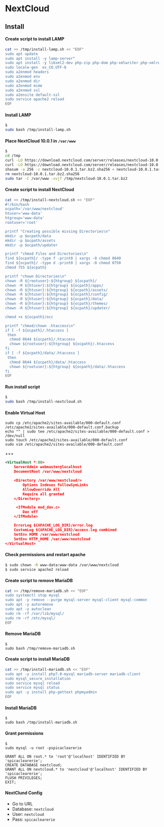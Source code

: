 # NextCloud

## Install

#### Create script to install LAMP

```bash
cat >> /tmp/install-lamp.sh << "EOF"
sudo apt update
sudo apt install -y lamp-server^
sudo apt install -y libxml2-dev php-zip php-dom php-xmlwriter php-xmlreader php-gd php-curl php-mbstring php-xml php-intl php-imagick php-bz2
sudo locale-gen  es_CO.UTF-8
sudo a2enmod headers
sudo a2enmod env
sudo a2enmod dir
sudo a2enmod mime
sudo a2enmod ssl
sudo a2ensite default-ssl
sudo service apache2 reload
EOF
```

#### Install LAMP

```bash
$
sudo bash /tmp/install-lamp.sh
```

#### Place NextCloud 10.0.1 in ```/var/www```

```bash
$
cd /tmp
curl -LO https://download.nextcloud.com/server/releases/nextcloud-10.0.1.tar.bz2
curl -LO https://download.nextcloud.com/server/releases/nextcloud-10.0.1.tar.bz2.sha256
shasum -a 256 -c nextcloud-10.0.1.tar.bz2.sha256 < nextcloud-10.0.1.tar.bz2
rm nextcloud-10.0.1.tar.bz2.sha256
sudo tar -C /var/www -xvjf /tmp/nextcloud-10.0.1.tar.bz2
```

#### Create script to install NextCloud

```bash
cat >> /tmp/install-nextcloud.sh << "EOF"
#!/bin/bash
ocpath='/var/www/nextcloud'
htuser='www-data'
htgroup='www-data'
rootuser='root'

printf "Creating possible missing Directories\n"
mkdir -p $ocpath/data
mkdir -p $ocpath/assets
mkdir -p $ocpath/updater

printf "chmod Files and Directories\n"
find ${ocpath}/ -type f -print0 | xargs -0 chmod 0640
find ${ocpath}/ -type d -print0 | xargs -0 chmod 0750
chmod 755 ${ocpath}

printf "chown Directories\n"
chown -R ${rootuser}:${htgroup} ${ocpath}/
chown -R ${htuser}:${htgroup} ${ocpath}/apps/
chown -R ${htuser}:${htgroup} ${ocpath}/assets/
chown -R ${htuser}:${htgroup} ${ocpath}/config/
chown -R ${htuser}:${htgroup} ${ocpath}/data/
chown -R ${htuser}:${htgroup} ${ocpath}/themes/
chown -R ${htuser}:${htgroup} ${ocpath}/updater/

chmod +x ${ocpath}/occ

printf "chmod/chown .htaccess\n"
if [ -f ${ocpath}/.htaccess ]
 then
  chmod 0644 ${ocpath}/.htaccess
  chown ${rootuser}:${htgroup} ${ocpath}/.htaccess
fi
if [ -f ${ocpath}/data/.htaccess ]
 then
  chmod 0644 ${ocpath}/data/.htaccess
  chown ${rootuser}:${htgroup} ${ocpath}/data/.htaccess
fi
EOF
```

#### Run install script

```bash
$
sudo bash /tmp/install-nextcloud.sh
```

#### Enable Virtual Host

```
sudo cp /etc/apache2/sites-available/000-default.conf /etc/apache2/sites-available/000-default.conf.backup
echo "" | sudo tee /etc/apache2/sites-available/000-default.conf > /dev/null
sudo touch /etc/apache2/sites-available/000-default.conf
sudo vim /etc/apache2/sites-available/000-default.conf
```

+++

```xml
<VirtualHost *:80>
    ServerAdmin webmaster@localhost
    DocumentRoot /var/www/nextcloud

    <Directory /var/www/nextcloud/>
        Options Indexes FollowSymLinks
        AllowOverride All
        Require all granted
    </Directory>

     <IfModule mod_dav.c>
        Dav off
    </IfModule>

    ErrorLog ${APACHE_LOG_DIR}/error.log
    CustomLog ${APACHE_LOG_DIR}/access.log combined
    SetEnv HOME /var/www/nextcloud
    SetEnv HTTP_HOME /var/www/nextcloud
</VirtualHost>
```

#### Check permissions and restart apache

```bash
$ sudo chown -R www-data:www-data /var/www/nextcloud
$ sudo service apache2 reload
```


#### Create script to remove MariaDB

```bash
cat >> /tmp/remove-mariadb.sh << "EOF"
sudo systemctl stop mysql
sudo apt -y remove --purge mysql-server mysql-client mysql-common
sudo apt -y autoremove
sudo apt -y autoclean
sudo rm -rf /var/lib/mysql/
sudo rm -rf /etc/mysql/
EOF
```

#### Remove MariaDB

```
$
sudo bash /tmp/remove-mariadb.sh
```

#### Create script to install MariaDB

```bash
cat >> /tmp/install-mariadb.sh << "EOF"
sudo apt -y install php7.0-mysql mariadb-server mariadb-client
sudo mysql_secure_installation
sudo service mysql reload
sudo service mysql status
sudo apt -y install php-gettext phpmyadmin
EOF
```

#### Install MariaDB

```
$
sudo bash /tmp/install-mariadb.sh
```

#### Grant permissions

```
$
sudo mysql -u root -pspicaclearerie
```

```mysql
GRANT ALL ON root.* to 'root'@'localhost' IDENTIFIED BY 'spicaclearerie';
CREATE DATABASE nextcloud;
GRANT ALL ON nextcloud.* to 'nextcloud'@'localhost' IDENTIFIED BY 'spicaclearerie';
FLUSH PRIVILEGES;
EXIT;

```

#### NextClund Config

- Go to URL
- Database: ```nextcloud```
- User: ```nextcloud```
- Pass: ```spicaclearerie```
